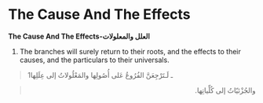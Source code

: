 The Cause And The Effects
=========================

**The Cause And The Effects-العلل والمعلولات**

1. The branches will surely return to their roots, and the effects to
their causes, and the particulars to their universals.

> 1ـ لَـتَرْجِعَنَّ الفُرُوعُ عَلى أُصُولِها والمَعْلُولاتُ إلى عِلَلِها
<blockquote dir="rtl">
  <p>
والجُزْئيّاتُ إلى كُلِّياتِها.
  </p>
</blockquote>


